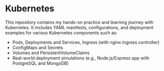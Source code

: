 # Kubernetes

This repository contains my hands-on practice and learning journey with Kubernetes. It includes YAML manifests, configurations, and deployment examples for various Kubernetes components such as:

- Pods, Deployments and Services, Ingress (with nginx ingress controller)
- ConfigMaps and Secrets
- Volumes and PersistentVolumeClaims
- Real-world deployment simulations (e.g., Node.js/Express app with PostgreSQL and MongoDB)
